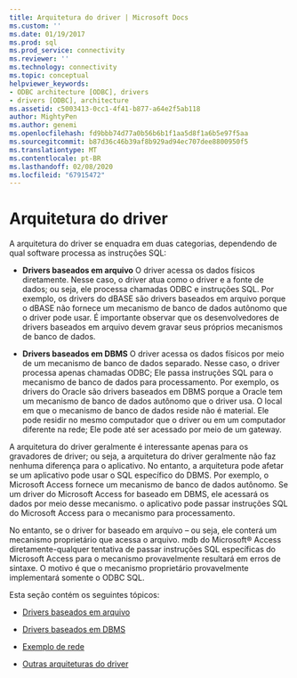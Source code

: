 ```yaml
---
title: Arquitetura do driver | Microsoft Docs
ms.custom: ''
ms.date: 01/19/2017
ms.prod: sql
ms.prod_service: connectivity
ms.reviewer: ''
ms.technology: connectivity
ms.topic: conceptual
helpviewer_keywords:
- ODBC architecture [ODBC], drivers
- drivers [ODBC], architecture
ms.assetid: c5003413-0cc1-4f41-b877-a64e2f5ab118
author: MightyPen
ms.author: genemi
ms.openlocfilehash: fd9bbb74d77a0b56b6b1f1aa5d8f1a6b5e97f5aa
ms.sourcegitcommit: b87d36c46b39af8b929ad94ec707dee8800950f5
ms.translationtype: MT
ms.contentlocale: pt-BR
ms.lasthandoff: 02/08/2020
ms.locfileid: "67915472"
---
```

# <a name="driver-architecture"></a>Arquitetura do driver
A arquitetura do driver se enquadra em duas categorias, dependendo de qual software processa as instruções SQL:  
  
-   **Drivers baseados em arquivo** O driver acessa os dados físicos diretamente. Nesse caso, o driver atua como o driver e a fonte de dados; ou seja, ele processa chamadas ODBC e instruções SQL. Por exemplo, os drivers do dBASE são drivers baseados em arquivo porque o dBASE não fornece um mecanismo de banco de dados autônomo que o driver pode usar. É importante observar que os desenvolvedores de drivers baseados em arquivo devem gravar seus próprios mecanismos de banco de dados.  
  
-   **Drivers baseados em DBMS** O driver acessa os dados físicos por meio de um mecanismo de banco de dados separado. Nesse caso, o driver processa apenas chamadas ODBC; Ele passa instruções SQL para o mecanismo de banco de dados para processamento. Por exemplo, os drivers do Oracle são drivers baseados em DBMS porque a Oracle tem um mecanismo de banco de dados autônomo que o driver usa. O local em que o mecanismo de banco de dados reside não é material. Ele pode residir no mesmo computador que o driver ou em um computador diferente na rede; Ele pode até ser acessado por meio de um gateway.  
  
 A arquitetura do driver geralmente é interessante apenas para os gravadores de driver; ou seja, a arquitetura do driver geralmente não faz nenhuma diferença para o aplicativo. No entanto, a arquitetura pode afetar se um aplicativo pode usar o SQL específico do DBMS. Por exemplo, o Microsoft Access fornece um mecanismo de banco de dados autônomo. Se um driver do Microsoft Access for baseado em DBMS, ele acessará os dados por meio desse mecanismo. o aplicativo pode passar instruções SQL do Microsoft Access para o mecanismo para processamento.  
  
 No entanto, se o driver for baseado em arquivo – ou seja, ele conterá um mecanismo proprietário que acessa o arquivo. mdb do Microsoft® Access diretamente-qualquer tentativa de passar instruções SQL específicas do Microsoft Access para o mecanismo provavelmente resultará em erros de sintaxe. O motivo é que o mecanismo proprietário provavelmente implementará somente o ODBC SQL.  
  
 Esta seção contém os seguintes tópicos:  
  
-   [Drivers baseados em arquivo](../../odbc/reference/file-based-drivers.md)  
  
-   [Drivers baseados em DBMS](../../odbc/reference/dbms-based-drivers.md)  
  
-   [Exemplo de rede](../../odbc/reference/network-example.md)  
  
-   [Outras arquiteturas do driver](../../odbc/reference/other-driver-architectures.md)
